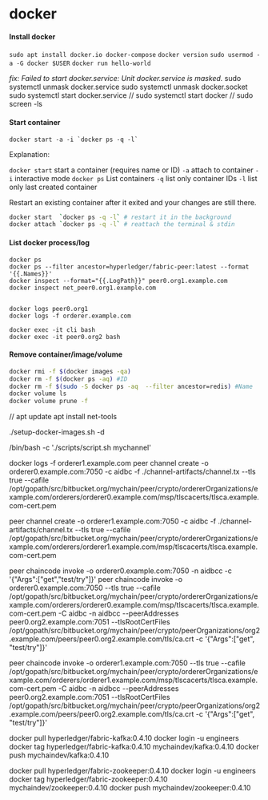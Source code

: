 # docker

#### Install docker ######

`sudo apt install docker.io docker-compose`
`docker version`
`sudo usermod -a -G docker $USER`
`docker run hello-world`

*fix: Failed to start docker.service: Unit docker.service is masked.*
sudo systemctl unmask docker.service
sudo systemctl unmask docker.socket
sudo systemctl start docker.service
//
sudo systemctl start docker
//
sudo screen -ls



#### Start container

```
docker start -a -i `docker ps -q -l`
```

Explanation:

`docker start` start a container (requires name or ID)
`-a` attach to container
`-i` interactive mode
`docker ps` List containers
`-q` list only container IDs
`-l` list only last created container

Restart an existing container after it exited and your changes are still there.

```bash
docker start  `docker ps -q -l` # restart it in the background
docker attach `docker ps -q -l` # reattach the terminal & stdin
```



#### List docker process/log

```
docker ps
docker ps --filter ancestor=hyperledger/fabric-peer:latest --format '{{.Names}}'
docker inspect --format="{{.LogPath}}" peer0.org1.example.com
docker inspect net_peer0.org1.example.com


docker logs peer0.org1
docker logs -f orderer.example.com

docker exec -it cli bash
docker exec -it peer0.org2 bash
```



#### Remove container/image/volume

```bash
docker rmi -f $(docker images -qa)
docker rm -f $(docker ps -aq) #ID
docker rm -f $(sudo -S docker ps -aq  --filter ancestor=redis) #Name
docker volume ls
docker volume prune -f
```

//
apt update
apt install net-tools


./setup-docker-images.sh -d

/bin/bash -c './scripts/script.sh mychannel'

docker logs -f orderer1.example.com
peer channel create -o orderer0.example.com:7050 -c aidbc -f ./channel-artifacts/channel.tx --tls true --cafile /opt/gopath/src/bitbucket.org/mychain/peer/crypto/ordererOrganizations/example.com/orderers/orderer0.example.com/msp/tlscacerts/tlsca.example.com-cert.pem

peer channel create -o orderer1.example.com:7050 -c aidbc -f ./channel-artifacts/channel.tx --tls true --cafile /opt/gopath/src/bitbucket.org/mychain/peer/crypto/ordererOrganizations/example.com/orderers/orderer1.example.com/msp/tlscacerts/tlsca.example.com-cert.pem

peer chaincode invoke -o orderer0.example.com:7050 -n aidbcc -c '{"Args":["get","test/try"]}'
peer chaincode invoke -o orderer0.example.com:7050 --tls true --cafile /opt/gopath/src/bitbucket.org/mychain/peer/crypto/ordererOrganizations/example.com/orderers/orderer0.example.com/msp/tlscacerts/tlsca.example.com-cert.pem -C aidbc -n aidbcc --peerAddresses peer0.org2.example.com:7051 --tlsRootCertFiles /opt/gopath/src/bitbucket.org/mychain/peer/crypto/peerOrganizations/org2.example.com/peers/peer0.org2.example.com/tls/ca.crt -c '{"Args":["get", "test/try"]}'

peer chaincode invoke -o orderer1.example.com:7050 --tls true --cafile /opt/gopath/src/bitbucket.org/mychain/peer/crypto/ordererOrganizations/example.com/orderers/orderer1.example.com/msp/tlscacerts/tlsca.example.com-cert.pem -C aidbc -n aidbcc --peerAddresses peer0.org2.example.com:7051 --tlsRootCertFiles /opt/gopath/src/bitbucket.org/mychain/peer/crypto/peerOrganizations/org2.example.com/peers/peer0.org2.example.com/tls/ca.crt -c '{"Args":["get", "test/try"]}'

docker pull hyperledger/fabric-kafka:0.4.10
docker login -u engineers
docker tag hyperledger/fabric-kafka:0.4.10 mychaindev/kafka:0.4.10
docker push mychaindev/kafka:0.4.10

docker pull hyperledger/fabric-zookeeper:0.4.10
docker login -u engineers
docker tag hyperledger/fabric-zookeeper:0.4.10 mychaindev/zookeeper:0.4.10
docker push mychaindev/zookeeper:0.4.10




